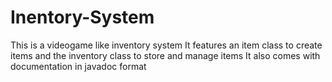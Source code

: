 # Inentory-System
This is a videogame like inventory system
It features an item class to create items and the inventory class to store and manage items
It also comes with documentation in javadoc format
